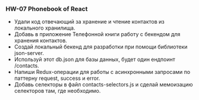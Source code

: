 ### HW-07 Phonebook of React

- Удали код отвечающий за хранение и чтение контактов из локального хранилища.
- Добавь в приложение Телефонной книги работу с бекендом для хранения контактов.
- Создай локальный бекенд для разработки при помощи библиотеки json-server.
- Используй этот db.json для базы данных, будет один ендпоинт /contacts.
- Напиши Redux-операции для работы с асинхронными запросами по паттерну request, success и error.
- Добавь селекторы в файл contacts-selectors.js и сделай мемоизацию селекторов там, где необходимо.
